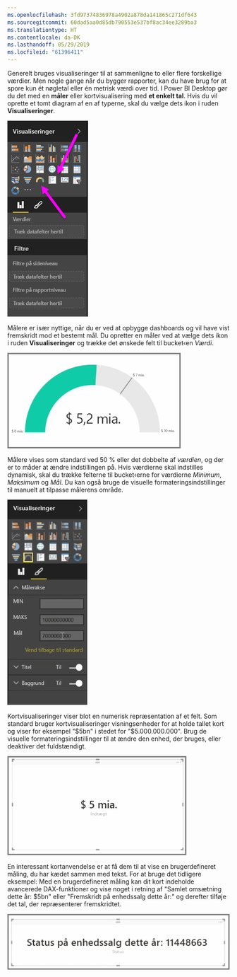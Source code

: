 ```yaml
---
ms.openlocfilehash: 3fd97374836978a4902a878da141865c271df643
ms.sourcegitcommit: 60dad5aa0d85db790553e537bf8ac34ee3289ba3
ms.translationtype: HT
ms.contentlocale: da-DK
ms.lasthandoff: 05/29/2019
ms.locfileid: "61396411"
---
```

Generelt bruges visualiseringer til at sammenligne to eller flere forskellige værdier. Men nogle gange når du bygger rapporter, kan du have brug for at spore kun ét nøgletal eller én metrisk værdi over tid. I Power BI Desktop gør du det med en **måler** eller kortvisualisering med **et enkelt tal**. Hvis du vil oprette et tomt diagram af en af typerne, skal du vælge dets ikon i ruden **Visualiseringer**.

![](media/3-9-create-gauges-cards/3-9_1.png)

Målere er især nyttige, når du er ved at opbygge dashboards og vil have vist fremskridt mod et bestemt mål. Du opretter en måler ved at vælge dets ikon i ruden **Visualiseringer** og trække det ønskede felt til bucket‹en *Værdi*.

![](media/3-9-create-gauges-cards/3-9_1a.png)

Målere vises som standard ved 50 % eller det dobbelte af *værdien*, og der er to måder at ændre indstillingen på. Hvis værdierne skal indstilles dynamisk, skal du trække felterne til bucket‹erne for værdierne *Minimum*, *Maksimum* og *Mål*. Du kan også bruge de visuelle formateringsindstillinger til manuelt at tilpasse målerens område.

![](media/3-9-create-gauges-cards/3-9_2.png)

Kortvisualiseringer viser blot en numerisk repræsentation af et felt. Som standard bruger kortvisualiseringer visningsenheder for at holde tallet kort og viser for eksempel "$5bn" i stedet for "$5.000.000.000". Brug de visuelle formateringsindstillinger til at ændre den enhed, der bruges, eller deaktiver det fuldstændigt.

![](media/3-9-create-gauges-cards/3-9_3.png)

En interessant kortanvendelse er at få dem til at vise en brugerdefineret måling, du har kædet sammen med tekst. For at bruge det tidligere eksempel: Med en brugerdefineret måling kan dit kort indeholde avancerede DAX-funktioner og vise noget i retning af "Samlet omsætning dette år: $5bn" eller "Fremskridt på enhedssalg dette år:" og derefter tilføje det tal, der repræsenterer fremskridtet.

![](media/3-9-create-gauges-cards/3-9_4.png)

